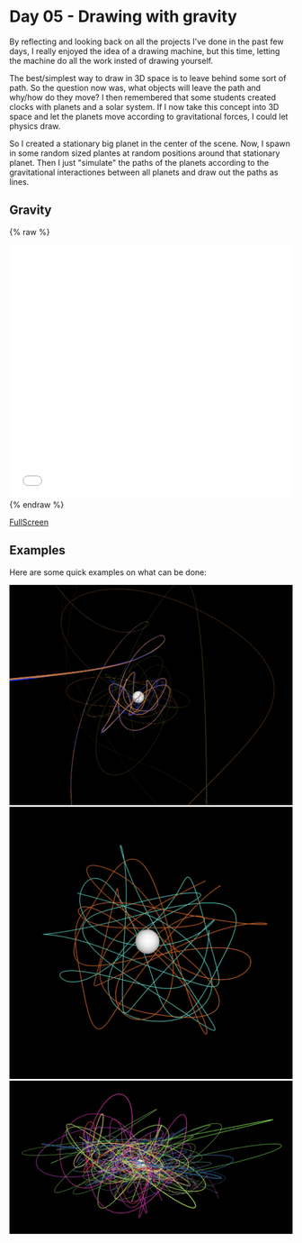 # Day 05 - Drawing with gravity

By reflecting and looking back on all the projects I've done in the past few days, I really enjoyed the idea of a drawing machine, but this time, letting the machine do all the work insted of drawing yourself.

The best/simplest way to draw in 3D space is to leave behind some sort of path. So the question now was, what objects will leave the path and why/how do they move?
I then remembered that some students created clocks with planets and a solar system. If I now take this concept into 3D space and let the planets move according to gravitational forces, I could let physics draw.

So I created a stationary big planet in the center of the scene. Now, I spawn in some random sized plantes at random positions around that stationary planet. Then I just "simulate" the paths of the planets according to the gravitational interactiones between all planets and draw out the paths as lines.


## Gravity
{% raw %}
<iframe src="content/day05/gravity/index.html" width="100%" height="450" frameborder="no"></iframe> {% endraw %}

[FullScreen](https://mattsymetry.github.io/GENCG/content/day05/gravity/index.html)

## Examples

Here are some quick examples on what can be done:

![Example Image](content/day05/img1.png)
![Example Image](content/day05/img2.png)
![Example Image](content/day05/img3.png)
